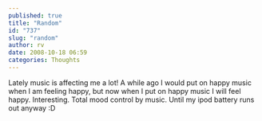 ```yaml
---
published: true
title: "Random"
id: "737"
slug: "random"
author: rv
date: 2008-10-18 06:59
categories: Thoughts
---
```

Lately music is affecting me a lot! A while ago I would put on happy music when I am feeling happy, but now when I put on happy music I will feel happy. Interesting. Total mood control by music. Until my ipod battery runs out anyway :D